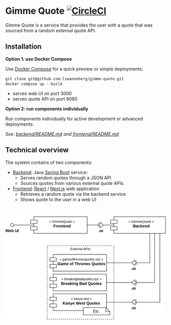# Gimme Quote [![CircleCI](https://dl.circleci.com/status-badge/img/gh/lzwanenberg/gimme-quote/tree/main.svg?style=svg)](https://dl.circleci.com/status-badge/redirect/gh/lzwanenberg/gimme-quote/tree/main)

Gimme Quote is a service that provides the user with a quote that was sourced from a random external quote API.

## Installation

**Option 1: use Docker Compose**

Use [Docker Compose](https://docs.docker.com/compose/) for a quick preview or simple deployments:

```console
git clone git@github.com:lzwanenberg/gimme-quote.git
docker compose up --build
```
  - serves web UI on port 3000
  - serves quote API on port 8080

**Option 2: run components individually**

Run components individually for active development or advanced deployments:

*See: [backend/README.md](./backend/README.md) and [frontend/README.md](./frontend/README.md)*

## Technical overview

The system contains of two components:

- [Backend](./backend): Java [Spring Boot](https://spring.io/projects/spring-boot) service:
  - Serves random quotes through a JSON API
  - Sources quotes from various external quote APIs
- [Frontend](./frontend): [React](https://react.dev/) / [Next.js](https://nextjs.org/) web application
  - Retrieves a random quote via the backend service
  - Shows quote to the user in a web UI

&nbsp;

![Component diagram](./documentation/component_diagram.svg)
